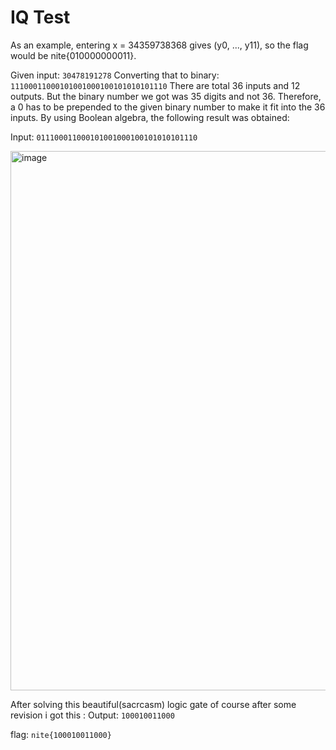 # IQ Test

As an example, entering x = 34359738368 gives (y0, ..., y11), so the flag would be nite{010000000011}.

Given input: `30478191278`
Converting that to binary: `11100011000101001000100101010101110`
There are total 36 inputs and 12 outputs. 
But the binary number we got was 35 digits and not 36. 
Therefore, a 0 has to be prepended to the given binary number to make it fit into the 36 inputs. 
By using Boolean algebra, the following result was obtained: 

Input: `011100011000101001000100101010101110`

<img width="587" height="863" alt="image" src="https://github.com/user-attachments/assets/48ca5afe-a4e4-4bed-85d4-0587a4553654" />

After solving this beautiful(sacrcasm) logic gate of course after some revision i got this :
Output: `100010011000`

flag: `nite{100010011000}`

